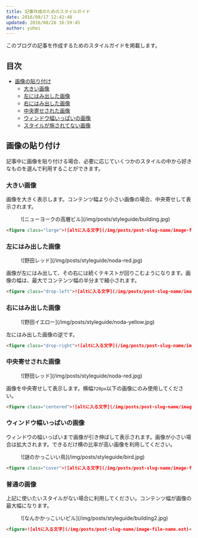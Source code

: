 ```yaml
---
title: 記事作成のためのスタイルガイド
date: 2016/08/17 12:42:48
updated: 2016/08/26 16:59:45
author: yuhei
---
```

このブログの記事を作成するためのスタイルガイドを掲載します。

<!-- more -->

## 目次

- [画像の貼り付け](#画像の貼り付け)
  - [大きい画像](#大きい画像)
  - [左にはみ出した画像](#左にはみ出した画像)
  - [右にはみ出した画像](#右にはみ出した画像)
  - [中央寄せされた画像](#中央寄せされた画像)
  - [ウィンドウ幅いっぱいの画像](#ウィンドウ幅いっぱいの画像)
  - [スタイルが施されてない画像](#スタイルが施されてない画像)

## 画像の貼り付け

記事中に画像を貼り付ける場合、必要に応じていくつかのスタイルの中から好きなものを選んで利用することができます。

### 大きい画像

画像を大きく表示します。コンテンツ幅より小さい画像の場合、中央寄せして表示されます。

<figure class="large">![ニューヨークの高層ビル](/img/posts/styleguide/building.jpg)</figure>

```markdown
<figure class="large">![altに入る文字](/img/posts/post-slug-name/image-file-name.ext)</figure>
```

### 左にはみ出した画像

<figure class="drop-left">![野田レッド](/img/posts/styleguide/noda-red.jpg)</figure>

画像が左にはみ出して、その右には続くテキストが回りこむようになります。画像の幅は、最大でコンテンツ幅の半分まで縮小されます。

```markdown
<figure class="drop-left">![altに入る文字](/img/posts/post-slug-name/image-file-name.ext)</figure>
```

### 右にはみ出した画像

<figure class="drop-right">![野田イエロー](/img/posts/styleguide/noda-yellow.jpg)</figure>

左にはみ出した画像の逆です。

```markdown
<figure class="drop-right">![altに入る文字](/img/posts/post-slug-name/image-file-name.ext)</figure>
```

### 中央寄せされた画像

<figure class="centered">![野田レッド](/img/posts/styleguide/noda-red.jpg)</figure>

画像を中央寄せして表示します。横幅`720px`以下の画像にのみ使用してください。

```markdown
<figure class="centered">![altに入る文字](/img/posts/post-slug-name/image-file-name.ext)</figure>
```

### ウィンドウ幅いっぱいの画像

ウィンドウの幅いっぱいまで画像が引き伸ばして表示されます。画像が小さい場合は拡大されます。できるだけ横の比率が高い画像を利用してください。

<figure class="cover">![謎のかっこいい鳥](/img/posts/styleguide/bird.jpg)</figure>

```markdown
<figure class="cover">![altに入る文字](/img/posts/post-slug-name/image-file-name.ext)</figure>
```

### 普通の画像

上記に使いたいスタイルがない場合に利用してください。コンテンツ幅が画像の最大幅になります。

<figure>![なんかかっこいいビル](/img/posts/styleguide/building2.jpg)</figure>

```markdown
<figure>![altに入る文字](/img/posts/post-slug-name/image-file-name.ext)</figure>
```
